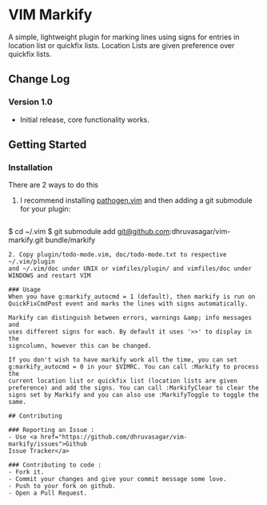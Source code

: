 # VIM Markify

A simple, lightweight plugin for marking lines using signs for entries in
location list or quickfix lists. Location Lists are given preference over
quickfix lists.

## Change Log

### Version 1.0
* Initial release, core functionality works.

## Getting Started
### Installation

There are 2 ways to do this

1. I recommend installing <a
   href="https://github.com/tpope/vim-pathogen">pathogen.vim</a> and then
   adding a git submodule for your plugin:

   ```sh
$ cd ~/.vim
$ git submodule add git@github.com:dhruvasagar/vim-markify.git bundle/markify
   ```
2. Copy plugin/todo-mode.vim, doc/todo-mode.txt to respective ~/.vim/plugin
   and ~/.vim/doc under UNIX or vimfiles/plugin/ and vimfiles/doc under
   WINDOWS and restart VIM

### Usage
   When you have g:markify_autocmd = 1 (default), then markify is run on
   QuickFixCmdPost event and marks the lines with signs automatically.

   Markify can distinguish between errors, warnings &amp; info messages and
   uses different signs for each. By default it uses '>>' to display in the
   signcolumn, however this can be changed.

   If you don't wish to have markify work all the time, you can set
   g:markify_autocmd = 0 in your $VIMRC. You can call :Markify to process the
   current location list or quickfix list (location lists are given
   preference) and add the signs. You can call :MarkifyClear to clear the
   signs set by Markify and you can also use :MarkifyToggle to toggle the
   same.

## Contributing

### Reporting an Issue :
   - Use <a href="https://github.com/dhruvasagar/vim-markify/issues">Github
   Issue Tracker</a>

### Contributing to code :
   - Fork it.
   - Commit your changes and give your commit message some love.
   - Push to your fork on github.
   - Open a Pull Request.
